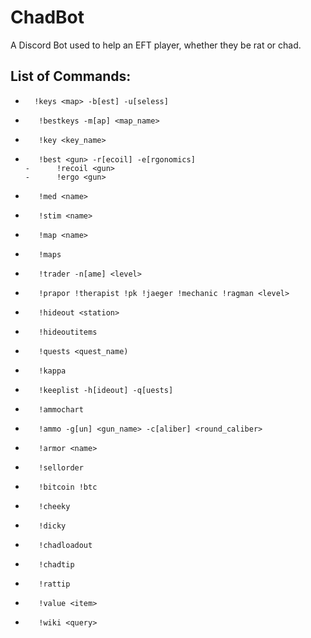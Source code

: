 # ChadBot
A Discord Bot used to help an EFT player, whether they be rat or chad.
 
## List of Commands:
-       !keys <map> -b[est] -u[seless]
-        !bestkeys -m[ap] <map_name>
-        !key <key_name> 
-        !best <gun> -r[ecoil] -e[rgonomics]
      -      !recoil <gun>
      -      !ergo <gun>
-        !med <name>
-        !stim <name>
-        !map <name>
-        !maps
-        !trader -n[ame] <level> 
-        !prapor !therapist !pk !jaeger !mechanic !ragman <level> 
-        !hideout <station>
-        !hideoutitems
-        !quests <quest_name)
-        !kappa
-        !keeplist -h[ideout] -q[uests]
-        !ammochart
-        !ammo -g[un] <gun_name> -c[aliber] <round_caliber>
-        !armor <name>
-        !sellorder
-        !bitcoin !btc 
        
-        !cheeky 
-        !dicky
-        !chadloadout
-        !chadtip
-        !rattip
-        !value <item>
-        !wiki <query>
